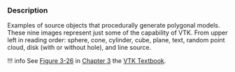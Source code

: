 ### Description

Examples of source objects that procedurally generate polygonal models. These nine images represent just some of the
capability of VTK. From upper left in reading order: sphere, cone, cylinder, cube, plane, text, random point cloud,
disk (with or without hole), and line source.

!!! info
    See [Figure 3-26](../../../VTKBook/03Chapter3/#Figure%203-26) in [Chapter 3](../../../VTKBook/03Chapter3)
the [VTK Textbook](../../../VTKBook/01Chapter1).
